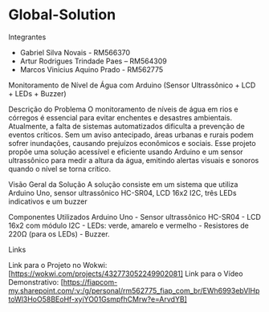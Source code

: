 # Global-Solution

Integrantes
- Gabriel Silva Novais - RM566370
- Artur Rodrigues Trindade Paes – RM564309
- Marcos Vinicius Aquino Prado - RM562775

Monitoramento de Nível de Água com Arduino (Sensor Ultrassônico + LCD + LEDs + Buzzer)

Descrição do Problema
O monitoramento de níveis de água em rios e córregos é essencial para evitar enchentes e desastres ambientais. Atualmente, a falta de sistemas automatizados dificulta a prevenção de eventos críticos. Sem um aviso antecipado, áreas urbanas e rurais podem sofrer inundações, causando prejuízos econômicos e sociais.
Esse projeto propõe uma solução acessível e eficiente usando Arduino e um sensor ultrassônico para medir a altura da água, emitindo alertas visuais e sonoros quando o nível se torna crítico.

Visão Geral da Solução
A solução consiste em um sistema que utiliza Arduino Uno, sensor ultrassônico HC-SR04, LCD 16x2 I2C, três LEDs indicativos e um buzzer

Componentes Utilizados
Arduino Uno - Sensor ultrassônico HC-SR04 - LCD 16x2 com módulo I2C - LEDs: verde, amarelo e vermelho - Resistores de 220Ω (para os LEDs) - Buzzer.

Links

Link para o Projeto no Wokwi: [https://wokwi.com/projects/432773052249902081]
Link para o Vídeo Demonstrativo: [https://fiapcom-my.sharepoint.com/:v:/g/personal/rm562775_fiap_com_br/EWh6993ebVlHptoWl3HoO58BEoHf-xyiYO01GsmpfhCMrw?e=ArvdYB]
